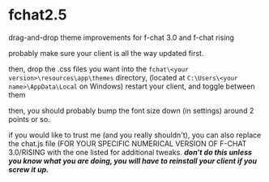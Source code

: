 # fchat2.5

drag-and-drop theme improvements for f-chat 3.0 and f-chat rising

probably make sure your client is all the way updated first.

then, drop the .css files you want into the `fchat\<your version>\resources\app\themes` directory, (located at `C:\Users\<your name>\AppData\Local` on Windows) restart your client, and toggle between them

then, you should probably bump the font size down (in settings) around 2 points or so.

if you would like to trust me (and you really shouldn't), you can also replace the chat.js file (FOR YOUR SPECIFIC NUMERICAL VERSION OF F-CHAT 3.0/RISING with the one listed for additional tweaks. ***don't do this unless you know what you are doing, you will have to reinstall your client if you screw it up.***
